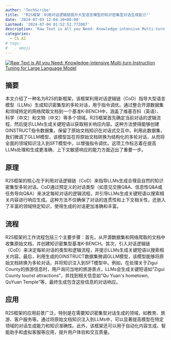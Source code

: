 ```yaml
---
author: 'TechScribe'
title: '"R2S框架：利用对话逻辑链提升大型语言模型的知识密集型对话生成能力"'
date: '2024-07-03 12:04:10+00:00'
Lastmod: '2024-07-04 01:52:52.772087'
description: 'Raw Text is All you Need: Knowledge-intensive Multi-turn Instruction Tuning for Large Language Model'
categories:
  - CS.AI
# tags:
#   - emoji
---
```


[![Raw Text is All you Need: Knowledge-intensive Multi-turn Instruction Tuning for Large Language Model](https://arxiv-research-1301205113.cos.ap-guangzhou.myqcloud.com/images/2407.03040v1.pdf_0.jpg)](https://arxiv.org/abs/2407.03040v1)

## 摘要

本文介绍了一种名为R2S的新框架，该框架利用对话逻辑链（CoD）指导大型语言模型（LLMs）生成知识密集型的多轮对话，用于指令调优。通过整合开源数据集和领域特定的网络爬取文档到一个基准K-BENCH中，涵盖了维基百科（英语）、科学（中文）和文物（中文）等多个领域。R2S框架首先确定当前对话的逻辑流程，然后提示LLMs生成关键短语以获取相关响应内容。这种方法使得能够创建GINSTRUCT指令数据集，保留了原始文档知识在对话式交互中。利用此数据集，我们微调了GLLM模型，该模型旨在将原始文档转换为结构化的多轮对话，从而将全面的领域知识注入到SFT模型中，以增强指令调优。这项工作标志着在提高LLMs处理和生成更准确、上下文敏感响应的能力方面迈出了重要一步。<!--more-->

## 原理

R2S框架的核心在于利用对话逻辑链（CoD）来指导LLMs生成合理且自然的知识密集型多轮对话。CoD通过预定义的对话类型（如意见交换Q&A、信息性Q&A或任务导向Q&A）来决定每轮对话的逻辑流程，并引导LLMs生成关键短语以搜索相关内容进行响应生成。这种方法不仅确保了对话的连贯性和上下文相关性，还嵌入了丰富的领域特定知识，使得生成的对话更加准确和丰富。

## 流程

R2S框架的工作流程包括三个主要步骤：首先，从开源数据集和网络爬取的文档中收集原始文档，并创建知识密集型基准K-BENCH。其次，引入对话逻辑链（CoD）来决定每轮对话的类型和逻辑流程，并提示LLMs生成关键短语以搜索相关内容。最后，利用生成的GINSTRUCT数据集微调GLLM模型，该模型能够将原始文档转换为多轮对话，并将知识注入到SFT模型中。例如，在处理关于Zigui County的旅游信息时，用户询问当地的旅游景点，LLMs会生成关键短语如“Zigui County tourist attractions”，并找到相关信息如“Qu Yuan's hometown, QuYuan Temple”等，最终生成包含这些信息的对话响应。

## 应用

R2S框架的应用前景广泛，特别是在需要知识密集型对话生成的领域，如教育、旅游、客户服务等。通过将原始文档知识注入到LLMs中，可以显著提高模型在特定领域的对话生成能力和知识准确性。此外，该框架还可以用于自动化内容生成、智能助手和虚拟客服等应用，提升用户体验和交互质量。
